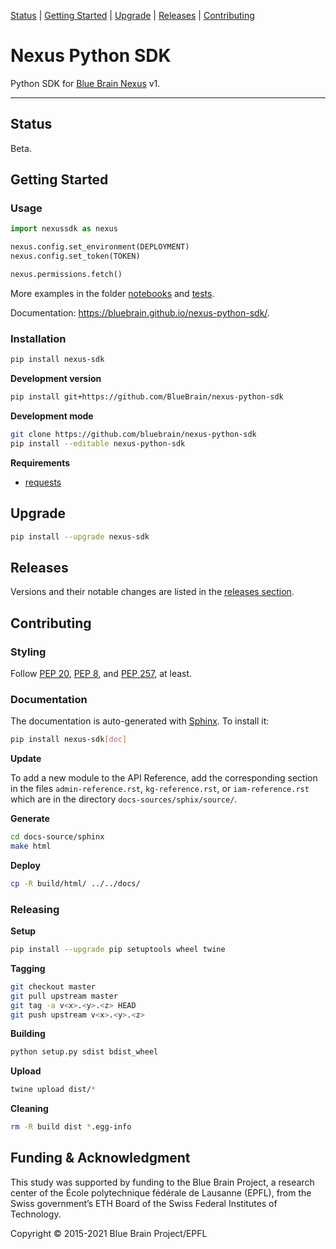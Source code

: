 [Status](#status) |
[Getting Started](#getting-started) |
[Upgrade](#upgrade) |
[Releases](#releases) |
[Contributing](#contributing)

# Nexus Python SDK

Python SDK for [Blue Brain Nexus](https://github.com/BlueBrain/nexus) v1.

---

## Status

Beta.

## Getting Started

### Usage

````python
import nexussdk as nexus

nexus.config.set_environment(DEPLOYMENT)
nexus.config.set_token(TOKEN)

nexus.permissions.fetch()
````

More examples in the folder [notebooks](./notebooks) and [tests](./tests).

Documentation: https://bluebrain.github.io/nexus-python-sdk/.

### Installation

```bash
pip install nexus-sdk
```

**Development version**

```bash
pip install git+https://github.com/BlueBrain/nexus-python-sdk
```

**Development mode**

```bash
git clone https://github.com/bluebrain/nexus-python-sdk
pip install --editable nexus-python-sdk
```

**Requirements**

- [requests](http://docs.python-requests.org)

## Upgrade

```bash
pip install --upgrade nexus-sdk
```

## Releases

Versions and their notable changes are listed in the [releases section](
https://github.com/BlueBrain/nexus-python-sdk/releases/).

## Contributing

### Styling

Follow [PEP 20](https://www.python.org/dev/peps/pep-0020/),
[PEP 8](https://www.python.org/dev/peps/pep-0008/), and
[PEP 257](https://www.python.org/dev/peps/pep-0257/), at least.

### Documentation

The documentation is auto-generated with [Sphinx](http://www.sphinx-doc.org).
To install it:

```bash
pip install nexus-sdk[doc]
```

**Update**

To add a new module to the API Reference, add the corresponding section in the
files `admin-reference.rst`, `kg-reference.rst`, or `iam-reference.rst` which 
are in the directory `docs-sources/sphix/source/`.

**Generate**

```bash
cd docs-source/sphinx
make html
```

**Deploy**

```bash
cp -R build/html/ ../../docs/
```

### Releasing

**Setup**

```bash
pip install --upgrade pip setuptools wheel twine
```

**Tagging**

```bash
git checkout master
git pull upstream master
git tag -a v<x>.<y>.<z> HEAD
git push upstream v<x>.<y>.<z>
```

**Building**

```bash
python setup.py sdist bdist_wheel
```

**Upload**

```bash
twine upload dist/*
```

**Cleaning**

```bash
rm -R build dist *.egg-info
```

## Funding & Acknowledgment

This study was supported by funding to the Blue Brain Project, a research center of the École polytechnique fédérale de Lausanne (EPFL), from the Swiss government’s ETH Board of the Swiss Federal Institutes of Technology.

Copyright © 2015-2021 Blue Brain Project/EPFL


